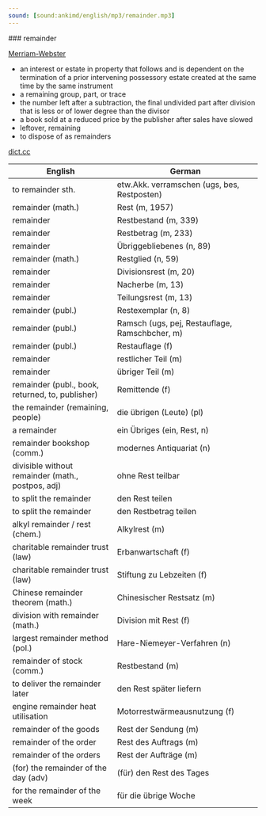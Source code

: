 ```yaml
---
sound: [sound:ankimd/english/mp3/remainder.mp3]
---
```


\### remainder

[Merriam-Webster](https://www.merriam-webster.com/dictionary/remainder)

- an interest or estate in property that follows and is dependent on the termination of a prior intervening possessory estate created at the same time by the same instrument
- a remaining group, part, or trace
- the number left after a subtraction, the final undivided part after division that is less or of lower degree than the divisor
- a book sold at a reduced price by the publisher after sales have slowed
- leftover, remaining
- to dispose of as remainders

[dict.cc](https://www.dict.cc/remainder)

| English        | German       |
| -------------- | ------------ |
| to remainder sth. | etw.Akk. verramschen (ugs, bes, Restposten) |
| remainder (math.) | Rest (m, 1957) |
| remainder | Restbestand (m, 339) |
| remainder | Restbetrag (m, 233) |
| remainder | Übriggebliebenes (n, 89) |
| remainder (math.) | Restglied (n, 59) |
| remainder | Divisionsrest (m, 20) |
| remainder | Nacherbe (m, 13) |
| remainder | Teilungsrest (m, 13) |
| remainder (publ.) | Restexemplar (n, 8) |
| remainder (publ.) | Ramsch (ugs, pej, Restauflage, Ramschbcher, m) |
| remainder (publ.) | Restauflage (f) |
| remainder | restlicher Teil (m) |
| remainder | übriger Teil (m) |
| remainder (publ., book, returned, to, publisher) | Remittende (f) |
| the remainder (remaining, people) | die übrigen (Leute) (pl) |
| a remainder | ein Übriges (ein, Rest, n) |
| remainder bookshop (comm.) | modernes Antiquariat (n) |
| divisible without remainder (math., postpos, adj) | ohne Rest teilbar |
| to split the remainder | den Rest teilen |
| to split the remainder | den Restbetrag teilen |
| alkyl remainder / rest (chem.) | Alkylrest (m) |
| charitable remainder trust (law) | Erbanwartschaft (f) |
| charitable remainder trust (law) | Stiftung zu Lebzeiten (f) |
| Chinese remainder theorem (math.) | Chinesischer Restsatz (m) |
| division with remainder (math.) | Division mit Rest (f) |
| largest remainder method (pol.) | Hare-Niemeyer-Verfahren (n) |
| remainder of stock (comm.) | Restbestand (m) |
| to deliver the remainder later | den Rest später liefern |
| engine remainder heat utilisation | Motorrestwärmeausnutzung (f) |
| remainder of the goods | Rest der Sendung (m) |
| remainder of the order | Rest des Auftrags (m) |
| remainder of the orders | Rest der Aufträge (m) |
| (for) the remainder of the day (adv) | (für) den Rest des Tages |
| for the remainder of the week | für die übrige Woche |
